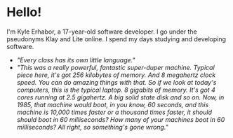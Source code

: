 # Hello!

I'm Kyle Erhabor, a 17-year-old software developer. I go under the pseudonyms Klay and Lite online. I spend my days
studying and developing software.

- *"Every class has its own little language."*
- *"This was a really powerful, fantastic super-duper machine. Typical piece here, it's got 256 kilobytes of memory. And 8 megahertz clock speed. You can do amazing things with that. So if we look at today's computers, this is the typical laptop. 8 gigabits of memory. It's got 4 cores running at 2.5 gigahertz. A big solid state disk and so on. Now, in 1985, that machine would boot, in you know, 60 seconds, and this machine is 10,000 times faster or a thousand times faster, it should should boot in 60 milliseconds? How many of your machines boot in 60 milliseconds? All right, so something's gone wrong."*
